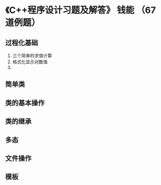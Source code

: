 # 《C++程序设计习题及解答》 钱能 （67道例题）
## 过程化基础
01. 三个简单的求值计算
02. 格式化显示对数值
03. 

## 简单类

## 类的基本操作

## 类的继承

## 多态

## 文件操作

## 模板